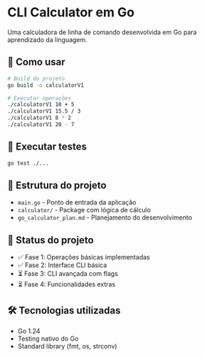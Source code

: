 # CLI Calculator em Go

Uma calculadora de linha de comando desenvolvida em Go para aprendizado da linguagem.

## 🚀 Como usar

```bash
# Build do projeto
go build -o calculatorV1

# Executar operações
./calculatorV1 10 + 5
./calculatorV1 15.5 / 3
./calculatorV1 8 * 2
./calculatorV1 20 - 7
```

## 🧪 Executar testes

```bash
go test ./...
```

## 📁 Estrutura do projeto

- `main.go` - Ponto de entrada da aplicação
- `calculator/` - Package com lógica de cálculo
- `go_calculator_plan.md` - Planejamento do desenvolvimento

## 🎯 Status do projeto

- ✅ Fase 1: Operações básicas implementadas
- ✅ Fase 2: Interface CLI básica
- ⏳ Fase 3: CLI avançada com flags
- ⏳ Fase 4: Funcionalidades extras

## 🛠️ Tecnologias utilizadas

- Go 1.24
- Testing nativo do Go
- Standard library (fmt, os, strconv)